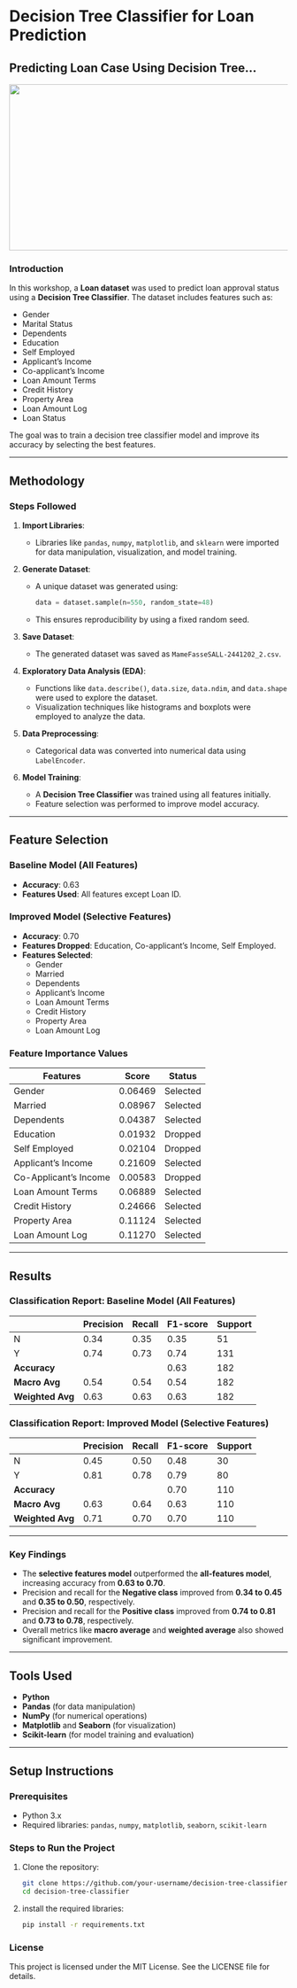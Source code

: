 # Decision Tree Classifier for Loan Prediction

## Predicting Loan Case Using Decision Tree...

<div align="center">
<img height="300" width="700" src="https://media.geeksforgeeks.org/wp-content/uploads/20221212133528/dcsion.png">
</div>

### Introduction
In this workshop, a **Loan dataset** was used to predict loan approval status using a **Decision Tree Classifier**. The dataset includes features such as:
- Gender
- Marital Status
- Dependents
- Education
- Self Employed
- Applicant’s Income
- Co-applicant’s Income
- Loan Amount Terms
- Credit History
- Property Area
- Loan Amount Log
- Loan Status

The goal was to train a decision tree classifier model and improve its accuracy by selecting the best features.

---

## Methodology

### Steps Followed
1. **Import Libraries**:
   - Libraries like `pandas`, `numpy`, `matplotlib`, and `sklearn` were imported for data manipulation, visualization, and model training.

2. **Generate Dataset**:
   - A unique dataset was generated using:
     ```python
     data = dataset.sample(n=550, random_state=48)
     ```
   - This ensures reproducibility by using a fixed random seed.

3. **Save Dataset**:
   - The generated dataset was saved as `MameFasseSALL-2441202_2.csv`.

4. **Exploratory Data Analysis (EDA)**:
   - Functions like `data.describe()`, `data.size`, `data.ndim`, and `data.shape` were used to explore the dataset.
   - Visualization techniques like histograms and boxplots were employed to analyze the data.

5. **Data Preprocessing**:
   - Categorical data was converted into numerical data using `LabelEncoder`.

6. **Model Training**:
   - A **Decision Tree Classifier** was trained using all features initially.
   - Feature selection was performed to improve model accuracy.

---

## Feature Selection

### Baseline Model (All Features)
- **Accuracy**: 0.63
- **Features Used**: All features except Loan ID.

### Improved Model (Selective Features)
- **Accuracy**: 0.70
- **Features Dropped**: Education, Co-applicant’s Income, Self Employed.
- **Features Selected**:
  - Gender
  - Married
  - Dependents
  - Applicant’s Income
  - Loan Amount Terms
  - Credit History
  - Property Area
  - Loan Amount Log

### Feature Importance Values
| Features               | Score   | Status    |
|------------------------|---------|-----------|
| Gender                 | 0.06469 | Selected  |
| Married                | 0.08967 | Selected  |
| Dependents             | 0.04387 | Selected  |
| Education              | 0.01932 | Dropped   |
| Self Employed          | 0.02104 | Dropped   |
| Applicant’s Income     | 0.21609 | Selected  |
| Co-Applicant’s Income  | 0.00583 | Dropped   |
| Loan Amount Terms      | 0.06889 | Selected  |
| Credit History         | 0.24666 | Selected  |
| Property Area          | 0.11124 | Selected  |
| Loan Amount Log        | 0.11270 | Selected  |

---

## Results

### Classification Report: Baseline Model (All Features)
|          | Precision | Recall | F1-score | Support |
|----------|-----------|--------|----------|---------|
| N        | 0.34      | 0.35   | 0.35     | 51      |
| Y        | 0.74      | 0.73   | 0.74     | 131     |
| **Accuracy**      |           |        | 0.63     | 182     |
| **Macro Avg**     | 0.54      | 0.54   | 0.54     | 182     |
| **Weighted Avg**  | 0.63      | 0.63   | 0.63     | 182     |

### Classification Report: Improved Model (Selective Features)
|          | Precision | Recall | F1-score | Support |
|----------|-----------|--------|----------|---------|
| N        | 0.45      | 0.50   | 0.48     | 30      |
| Y        | 0.81      | 0.78   | 0.79     | 80      |
| **Accuracy**      |           |        | 0.70     | 110     |
| **Macro Avg**     | 0.63      | 0.64   | 0.63     | 110     |
| **Weighted Avg**  | 0.71      | 0.70   | 0.70     | 110     |

---

### Key Findings
- The **selective features model** outperformed the **all-features model**, increasing accuracy from **0.63 to 0.70**.
- Precision and recall for the **Negative class** improved from **0.34 to 0.45** and **0.35 to 0.50**, respectively.
- Precision and recall for the **Positive class** improved from **0.74 to 0.81** and **0.73 to 0.78**, respectively.
- Overall metrics like **macro average** and **weighted average** also showed significant improvement.

---

## Tools Used
- **Python**
- **Pandas** (for data manipulation)
- **NumPy** (for numerical operations)
- **Matplotlib** and **Seaborn** (for visualization)
- **Scikit-learn** (for model training and evaluation)

---

## Setup Instructions

### Prerequisites
- Python 3.x
- Required libraries: `pandas`, `numpy`, `matplotlib`, `seaborn`, `scikit-learn`

### Steps to Run the Project
1. Clone the repository:
   ```bash
   git clone https://github.com/your-username/decision-tree-classifier.git
   cd decision-tree-classifier


1. install the required libraries:

    ```bash
    pip install -r requirements.txt

### License
This project is licensed under the MIT License. See the LICENSE file for details.

